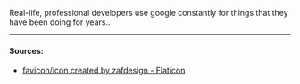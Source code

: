 Real-life, professional developers use google constantly for things that they have been doing for years..

---

#### Sources:

- [favicon/icon created by zafdesign - Flaticon](https://www.flaticon.com/free-icon/rocket-launch_5844353?term=landing+page&page=2&position=5&origin=search&related_id=5844353)
